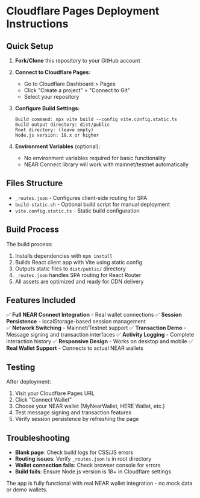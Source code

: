 # Cloudflare Pages Deployment Instructions

## Quick Setup

1. **Fork/Clone** this repository to your GitHub account

2. **Connect to Cloudflare Pages:**
   - Go to Cloudflare Dashboard > Pages
   - Click "Create a project" > "Connect to Git"
   - Select your repository

3. **Configure Build Settings:**
   ```
   Build command: npx vite build --config vite.config.static.ts
   Build output directory: dist/public
   Root directory: (leave empty)
   Node.js version: 18.x or higher
   ```

4. **Environment Variables** (optional):
   - No environment variables required for basic functionality
   - NEAR Connect library will work with mainnet/testnet automatically

## Files Structure

- `_routes.json` - Configures client-side routing for SPA
- `build-static.sh` - Optional build script for manual deployment
- `vite.config.static.ts` - Static build configuration

## Build Process

The build process:
1. Installs dependencies with `npm install`
2. Builds React client app with Vite using static config
3. Outputs static files to `dist/public/` directory
4. `_routes.json` handles SPA routing for React Router
5. All assets are optimized and ready for CDN delivery

## Features Included

✅ **Full NEAR Connect Integration** - Real wallet connections
✅ **Session Persistence** - localStorage-based session management  
✅ **Network Switching** - Mainnet/Testnet support
✅ **Transaction Demo** - Message signing and transaction interfaces
✅ **Activity Logging** - Complete interaction history
✅ **Responsive Design** - Works on desktop and mobile
✅ **Real Wallet Support** - Connects to actual NEAR wallets

## Testing

After deployment:
1. Visit your Cloudflare Pages URL
2. Click "Connect Wallet" 
3. Choose your NEAR wallet (MyNearWallet, HERE Wallet, etc.)
4. Test message signing and transaction features
5. Verify session persistence by refreshing the page

## Troubleshooting

- **Blank page**: Check build logs for CSS/JS errors
- **Routing issues**: Verify `_routes.json` is in root directory
- **Wallet connection fails**: Check browser console for errors
- **Build fails**: Ensure Node.js version is 18+ in Cloudflare settings

The app is fully functional with real NEAR wallet integration - no mock data or demo wallets.